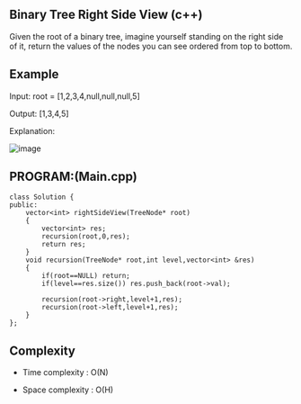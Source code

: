 ## Binary Tree Right Side View (c++)

Given the root of a binary tree, imagine yourself standing on the right side of it, return the values of the nodes you can see ordered from top to bottom.

## Example
Input: root = [1,2,3,4,null,null,null,5]

Output: [1,3,4,5]

Explanation:

![image](https://github.com/user-attachments/assets/7cdaf69b-ccc3-4d47-8d5c-43105649c3f6)


## PROGRAM:(Main.cpp)
```
class Solution {
public:
    vector<int> rightSideView(TreeNode* root) 
    {
        vector<int> res;
        recursion(root,0,res);
        return res;   
    }
    void recursion(TreeNode* root,int level,vector<int> &res)
    {
        if(root==NULL) return;
        if(level==res.size()) res.push_back(root->val);

        recursion(root->right,level+1,res);
        recursion(root->left,level+1,res);
    }
};
```
## Complexity
- Time complexity : O(N)

- Space complexity : O(H)
